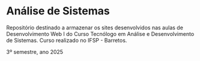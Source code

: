 # Análise de Sistemas

Repositório destinado a armazenar os sites desenvolvidos nas aulas de Desenvolvimento Web I do Curso Tecnólogo em Análise e Desenvolvimento de Sistemas. Curso realizado no IFSP - Barretos.

3º semestre, ano 2025
